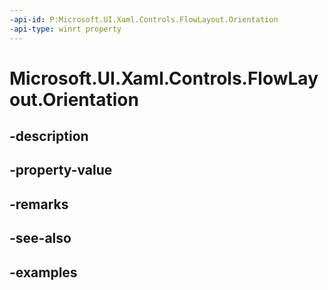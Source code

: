 ```yaml
---
-api-id: P:Microsoft.UI.Xaml.Controls.FlowLayout.Orientation
-api-type: winrt property
---
```


<!-- Property syntax.
public Orientation Orientation { get;  set; }
-->

# Microsoft.UI.Xaml.Controls.FlowLayout.Orientation

## -description

## -property-value

## -remarks

## -see-also

## -examples

